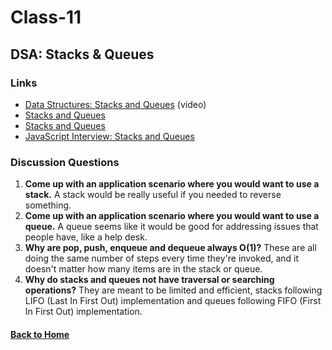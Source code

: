 # Class-11
## DSA: Stacks & Queues


### Links
- [Data Structures: Stacks and Queues](https://www.youtube.com/watch?v=wjI1WNcIntg) (video)
- [Stacks and Queues](https://everythingcomputerscience.com/discrete_mathematics/Stacks_and_Queues.html)
- [Stacks and Queues](https://medium.com/@hitherejoe/data-structures-stacks-queues-a3b3591c8cb0)
- [JavaScript Interview: Stacks and Queues](https://medium.com/better-programming/basic-interview-data-structures-in-javascript-stacks-and-queues-b68b5a7c82a6)


### Discussion Questions
1. **Come up with an application scenario where you would want to use a stack.** A stack would be really useful if you needed to reverse something.
2. **Come up with an application scenario where you would want to use a queue.** A queue seems like it would be good for addressing issues that people have, like a help desk.
3. **Why are pop, push, enqueue and dequeue always O(1)?** These are all doing the same number of steps every time they're invoked, and it doesn't matter how many items are in the stack or queue.
4. **Why do stacks and queues not have traversal or searching operations?** They are meant to be limited and efficient, stacks following LIFO (Last In First Out) implementation and queues following FIFO (First In First Out) implementation.


#### [Back to Home](README.md)